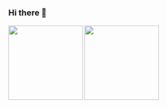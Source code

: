 ### Hi there 👋
<a href="https://github.com/shuntatakemoto">
  <img align="left" height="150px" src="https://github-readme-stats.vercel.app/api?username=shuntatakemoto&count_private=true&show_icons=true&theme=dracula" />
</a>
<!-- <a href="https://github.com/shuntatakemoto">
  <img align="left" height="150px" src="https://github-readme-stats.vercel.app/api/top-langs/?username=shuntatakemoto&layout=compact&theme=dracula" />
</a> -->
<a href="https://github.com/shuntatakemoto">
  <img align="left" height="150px" src="https://github-readme-stats.vercel.app/api/top-langs/?username="shuntatakemoto" />
</a>
